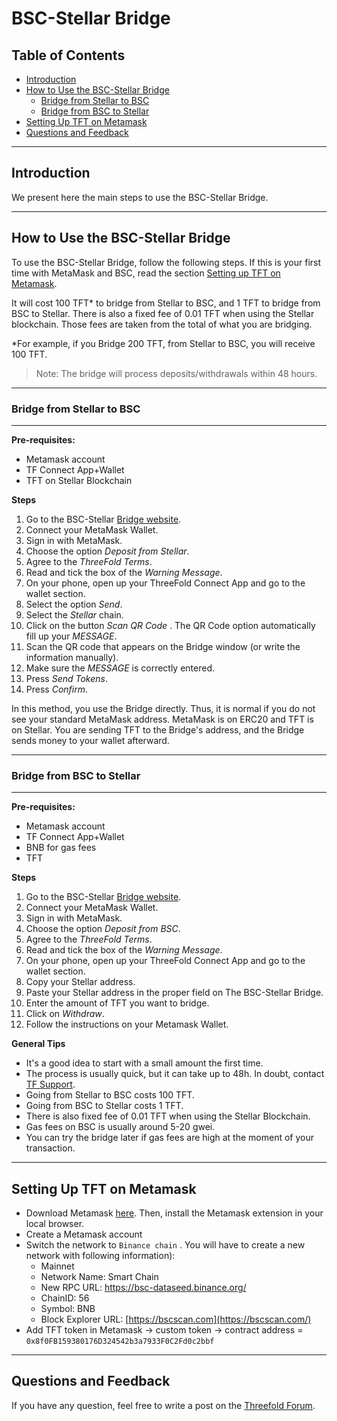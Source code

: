 <h1> BSC-Stellar Bridge </h1>

<h2> Table of Contents </h2>

- [Introduction](#introduction)
- [How to Use the BSC-Stellar Bridge](#how-to-use-the-bsc-stellar-bridge)
  - [Bridge from Stellar to BSC](#bridge-from-stellar-to-bsc)
  - [Bridge from BSC to Stellar](#bridge-from-bsc-to-stellar)
- [Setting Up TFT on Metamask](#setting-up-tft-on-metamask)
- [Questions and Feedback](#questions-and-feedback)


***

## Introduction

We present here the main steps to use the BSC-Stellar Bridge. 

***

## How to Use the BSC-Stellar Bridge

To use the BSC-Stellar Bridge, follow the following steps. If this is your first time with MetaMask and BSC, read the section [Setting up TFT on Metamask](#setting-up-tft-on-metamask).

It will cost 100 TFT* to bridge from Stellar to BSC, and 1 TFT to bridge from BSC to Stellar. There is also a fixed fee of 0.01 TFT when using the Stellar blockchain. Those fees are taken from the total of what you are bridging. 

*For example, if you Bridge 200 TFT, from Stellar to BSC, you will receive 100 TFT.

> Note: The bridge will process deposits/withdrawals within 48 hours.

***
### Bridge from Stellar to BSC
***
**Pre-requisites:**

* Metamask account
* TF Connect App+Wallet
* TFT on Stellar Blockchain

**Steps**

1. Go to the BSC-Stellar [Bridge website](https://bridge.bsc.threefold.io/).
2. Connect your MetaMask Wallet.
3. Sign in with MetaMask.
4. Choose the option  *Deposit from Stellar*.
5. Agree to the  *ThreeFold Terms*.
6. Read and tick the box of the  *Warning Message*.
7. On your phone, open up your ThreeFold Connect App and go to the wallet section.
8. Select the option  *Send*.
9. Select the  *Stellar*  chain.
10. Click on the button  *Scan QR Code* . The QR Code option automatically fill up your  *MESSAGE*.
11. Scan the QR code that appears on the Bridge window (or write the information manually).
12. Make sure the  *MESSAGE*  is correctly entered.
13. Press  *Send Tokens*.
14. Press  *Confirm*.

In this method, you use the Bridge directly. Thus, it is normal if you do not see your standard MetaMask address. MetaMask is on ERC20 and TFT is on Stellar. You are sending TFT to the Bridge's address, and the Bridge sends money to your wallet afterward.

***

### Bridge from BSC to Stellar
***
**Pre-requisites:**

* Metamask account
* TF Connect App+Wallet
* BNB for gas fees
* TFT

**Steps**

1. Go to the BSC-Stellar [Bridge website](https://bridge.bsc.threefold.io/).
2. Connect your MetaMask Wallet.
3. Sign in with MetaMask.
4. Choose the option  *Deposit from BSC*.
5. Agree to the  *ThreeFold Terms*.
6. Read and tick the box of the  *Warning Message*.
7. On your phone, open up your ThreeFold Connect App and go to the wallet section.
8. Copy your Stellar address.
9. Paste your Stellar address in the proper field on The BSC-Stellar Bridge.
10. Enter the amount of TFT you want to bridge.
11. Click on  *Withdraw*.
12. Follow the instructions on your Metamask Wallet.

**General Tips**

* It's a good idea to start with a small amount the first time.
* The process is usually quick, but it can take up to 48h. In doubt, contact [TF Support](https://threefold.io/support/).
* Going from Stellar to BSC costs 100 TFT.
* Going from BSC to Stellar costs 1 TFT.
* There is also fixed fee of 0.01 TFT when using the Stellar Blockchain.
* Gas fees on BSC is usually around 5-20 gwei.
* You can try the bridge later if gas fees are high at the moment of your transaction.

***
## Setting Up TFT on Metamask

* Download Metamask [here](https://metamask.io/download.html). Then, install the Metamask extension in your local browser.
* Create a Metamask account
* Switch the network to  `Binance chain` . You will have to create a new network with following information):
  * Mainnet
  * Network Name: Smart Chain
  * New RPC URL: https://bsc-dataseed.binance.org/
  * ChainID: 56
  * Symbol: BNB
  * Block Explorer URL: [https://bscscan.com](https://bscscan.com/)
* Add TFT token in Metamask -> custom token -> contract address =  `0x8f0FB159380176D324542b3a7933F0C2Fd0c2bbf`

***

## Questions and Feedback

If you have any question, feel free to write a post on the [Threefold Forum](https://forum.threefold.io/).